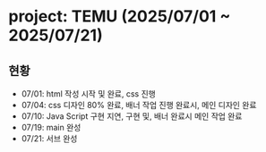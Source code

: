 # project: TEMU (2025/07/01 ~ 2025/07/21)
## 현황
* 07/01: html 작성 시작 및 완료, css 진행
* 07/04: css 디자인 80% 완료, 배너 작업 진행 완료시, 메인 디자인 완료
* 07/10: Java Script 구현 지연, 구현 및, 배너 완료시 메인 작업 완료
* 07/19: main 완성
* 07/21: 서브 완성
